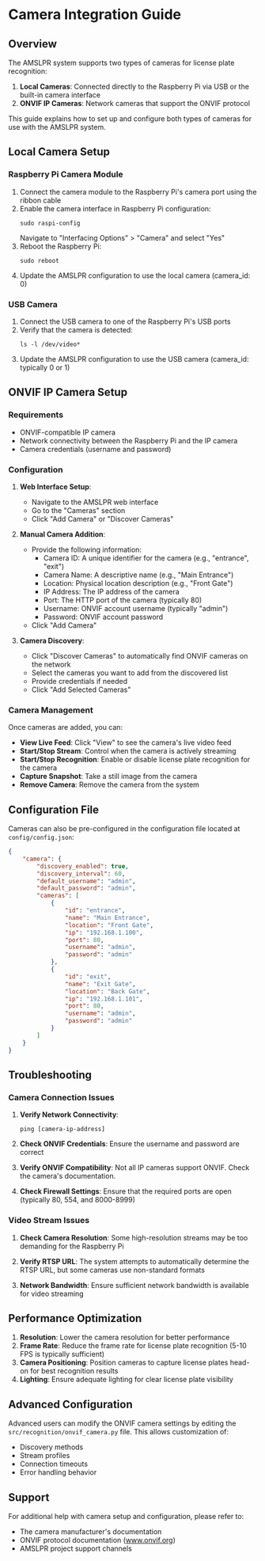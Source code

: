 # Camera Integration Guide

## Overview

The AMSLPR system supports two types of cameras for license plate recognition:

1. **Local Cameras**: Connected directly to the Raspberry Pi via USB or the built-in camera interface
2. **ONVIF IP Cameras**: Network cameras that support the ONVIF protocol

This guide explains how to set up and configure both types of cameras for use with the AMSLPR system.

## Local Camera Setup

### Raspberry Pi Camera Module

1. Connect the camera module to the Raspberry Pi's camera port using the ribbon cable
2. Enable the camera interface in Raspberry Pi configuration:
   ```
   sudo raspi-config
   ```
   Navigate to "Interfacing Options" > "Camera" and select "Yes"
3. Reboot the Raspberry Pi:
   ```
   sudo reboot
   ```
4. Update the AMSLPR configuration to use the local camera (camera_id: 0)

### USB Camera

1. Connect the USB camera to one of the Raspberry Pi's USB ports
2. Verify that the camera is detected:
   ```
   ls -l /dev/video*
   ```
3. Update the AMSLPR configuration to use the USB camera (camera_id: typically 0 or 1)

## ONVIF IP Camera Setup

### Requirements

- ONVIF-compatible IP camera
- Network connectivity between the Raspberry Pi and the IP camera
- Camera credentials (username and password)

### Configuration

1. **Web Interface Setup**:
   - Navigate to the AMSLPR web interface
   - Go to the "Cameras" section
   - Click "Add Camera" or "Discover Cameras"

2. **Manual Camera Addition**:
   - Provide the following information:
     - Camera ID: A unique identifier for the camera (e.g., "entrance", "exit")
     - Camera Name: A descriptive name (e.g., "Main Entrance")
     - Location: Physical location description (e.g., "Front Gate")
     - IP Address: The IP address of the camera
     - Port: The HTTP port of the camera (typically 80)
     - Username: ONVIF account username (typically "admin")
     - Password: ONVIF account password
   - Click "Add Camera"

3. **Camera Discovery**:
   - Click "Discover Cameras" to automatically find ONVIF cameras on the network
   - Select the cameras you want to add from the discovered list
   - Provide credentials if needed
   - Click "Add Selected Cameras"

### Camera Management

Once cameras are added, you can:

- **View Live Feed**: Click "View" to see the camera's live video feed
- **Start/Stop Stream**: Control when the camera is actively streaming
- **Start/Stop Recognition**: Enable or disable license plate recognition for the camera
- **Capture Snapshot**: Take a still image from the camera
- **Remove Camera**: Remove the camera from the system

## Configuration File

Cameras can also be pre-configured in the configuration file located at `config/config.json`:

```json
{
    "camera": {
        "discovery_enabled": true,
        "discovery_interval": 60,
        "default_username": "admin",
        "default_password": "admin",
        "cameras": [
            {
                "id": "entrance",
                "name": "Main Entrance",
                "location": "Front Gate",
                "ip": "192.168.1.100",
                "port": 80,
                "username": "admin",
                "password": "admin"
            },
            {
                "id": "exit",
                "name": "Exit Gate",
                "location": "Back Gate",
                "ip": "192.168.1.101",
                "port": 80,
                "username": "admin",
                "password": "admin"
            }
        ]
    }
}
```

## Troubleshooting

### Camera Connection Issues

1. **Verify Network Connectivity**:
   ```
   ping [camera-ip-address]
   ```

2. **Check ONVIF Credentials**:
   Ensure the username and password are correct

3. **Verify ONVIF Compatibility**:
   Not all IP cameras support ONVIF. Check the camera's documentation.

4. **Check Firewall Settings**:
   Ensure that the required ports are open (typically 80, 554, and 8000-8999)

### Video Stream Issues

1. **Check Camera Resolution**:
   Some high-resolution streams may be too demanding for the Raspberry Pi

2. **Verify RTSP URL**:
   The system attempts to automatically determine the RTSP URL, but some cameras use non-standard formats

3. **Network Bandwidth**:
   Ensure sufficient network bandwidth is available for video streaming

## Performance Optimization

1. **Resolution**: Lower the camera resolution for better performance
2. **Frame Rate**: Reduce the frame rate for license plate recognition (5-10 FPS is typically sufficient)
3. **Camera Positioning**: Position cameras to capture license plates head-on for best recognition results
4. **Lighting**: Ensure adequate lighting for clear license plate visibility

## Advanced Configuration

Advanced users can modify the ONVIF camera settings by editing the `src/recognition/onvif_camera.py` file. This allows customization of:

- Discovery methods
- Stream profiles
- Connection timeouts
- Error handling behavior

## Support

For additional help with camera setup and configuration, please refer to:

- The camera manufacturer's documentation
- ONVIF protocol documentation (www.onvif.org)
- AMSLPR project support channels
